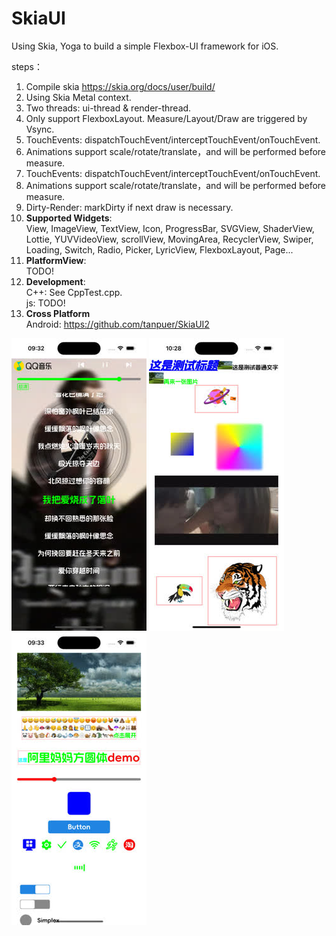 # SkiaUI

Using Skia, Yoga to build a simple Flexbox-UI framework for iOS.

steps：

1. Compile skia https://skia.org/docs/user/build/
2. Using Skia Metal context.
3. Two threads: ui-thread & render-thread.
4. Only support FlexboxLayout. Measure/Layout/Draw are triggered by Vsync.
5. TouchEvents: dispatchTouchEvent/interceptTouchEvent/onTouchEvent.
6. Animations support scale/rotate/translate，and will be performed before measure.
7. TouchEvents: dispatchTouchEvent/interceptTouchEvent/onTouchEvent.
8. Animations support scale/rotate/translate，and will be performed before measure.
9. Dirty-Render: markDirty if next draw is necessary.
10. **Supported Widgets**:   
   View, ImageView, TextView, Icon, ProgressBar, SVGView, ShaderView, Lottie,
   YUVVideoView, scrollView, MovingArea, RecyclerView, Swiper, Loading, Switch, Radio, Picker,
   LyricView, FlexboxLayout, Page...
11. **PlatformView**:  
   TODO!
12. **Development**:  
    C++: See CppTest.cpp.  
    js: TODO!
13. **Cross Platform**  
    Android: https://github.com/tanpuer/SkiaUI2   

![image](https://github.com/tanpuer/HYSkiaUI-iOS/blob/main/example1.jpeg)
![image](https://github.com/tanpuer/HYSkiaUI-iOS/blob/main/example2.jpeg)
![image](https://github.com/tanpuer/HYSkiaUI-iOS/blob/main/example3.jpeg)

